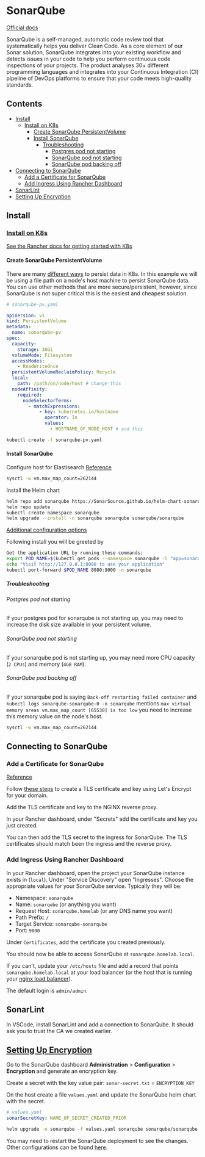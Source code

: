 # SonarQube <!-- omit in toc -->

[Official docs](https://docs.sonarsource.com/sonarqube/latest/)

SonarQube is a self-managed, automatic code review tool that systematically helps you deliver Clean Code. As a core element of our Sonar solution, SonarQube integrates into your existing workflow and detects issues in your code to help you perform continuous code inspections of your projects. The product analyses 30+ different programming languages and integrates into your Continuous Integration (CI) pipeline of DevOps platforms to ensure that your code meets high-quality standards.

## Contents<!-- omit in toc -->

- [Install](#install)
  - [Install on K8s](#install-on-k8s)
    - [Create SonarQube PersistentVolume](#create-sonarqube-persistentvolume)
    - [Install SonarQube](#install-sonarqube)
      - [Troubleshooting](#troubleshooting)
        - [Postgres pod not starting](#postgres-pod-not-starting)
        - [SonarQube pod not starting](#sonarqube-pod-not-starting)
        - [SonarQube pod backing off](#sonarqube-pod-backing-off)
- [Connecting to SonarQube](#connecting-to-sonarqube)
  - [Add a Certificate for SonarQube](#add-a-certificate-for-sonarqube)
  - [Add Ingress Using Rancher Dashboard](#add-ingress-using-rancher-dashboard)
- [SonarLint](#sonarlint)
- [Setting Up Encryption](#setting-up-encryption)

## Install

### [Install on K8s](https://docs.sonarsource.com/sonarqube/latest/setup-and-upgrade/deploy-on-kubernetes/deploy-sonarqube-on-kubernetes/)

[See the Rancher docs for getting started with K8s](../Kubernetes/rancher/README.md)

#### Create SonarQube PersistentVolume

There are many [different ways](https://kubernetes.io/docs/concepts/storage/persistent-volumes) to persist data in K8s. In this example we will be using a file path on a node's host machine to persist SonarQube data. You can use other methods that are more secure/persistent, however, since SonarQube is not super critical this is the easiest and cheapest solution.

```yaml
# sonarqube-pv.yaml

apiVersion: v1
kind: PersistentVolume
metadata:
  name: sonarqube-pv
spec:
  capacity:
    storage: 30Gi
  volumeMode: Filesystem
  accessModes:
    - ReadWriteOnce
  persistentVolumeReclaimPolicy: Recycle
  local:
    path: /path/on/node/host # change this
  nodeAffinity:
    required:
      nodeSelectorTerms:
        - matchExpressions:
            - key: kubernetes.io/hostname
              operator: In
              values:
                - HOSTNAME_OF_NODE_HOST # and this
```

```bash
kubectl create -f sonarqube-pv.yaml
```

#### Install SonarQube

Configure host for Elastisearch
[Reference](https://stackoverflow.com/questions/51445846/elasticsearch-max-virtual-memory-areas-vm-max-map-count-65530-is-too-low-inc)

```bash
sysctl -w vm.max_map_count=262144
```

Install the Helm chart

```bash
helm repo add sonarqube https://SonarSource.github.io/helm-chart-sonarqube
helm repo update
kubectl create namespace sonarqube
helm upgrade --install -n sonarqube sonarqube sonarqube/sonarqube
```

[Additional configuration options](https://docs.sonarsource.com/sonarqube/latest/setup-and-upgrade/deploy-on-kubernetes/deploy-sonarqube-on-kubernetes/)

Following install you will be greeted by

```bash
Get the application URL by running these commands:
export POD_NAME=$(kubectl get pods --namespace sonarqube -l "app=sonarqube,release=sonarqube" -o jsonpath="{.items[0].metadata.name}")
echo "Visit http://127.0.0.1:8080 to use your application"
kubectl port-forward $POD_NAME 8080:9000 -n sonarqube
```

##### Troubleshooting

###### Postgres pod not starting

If your postgres pod for sonarqube is not starting up, you may need to increase the disk size available in your persistent volume.

###### SonarQube pod not starting

If your sonarqube pod is not starting up, you may need more CPU capacity (`2 CPUs`) and memory (`4GB RAM`).

###### SonarQube pod backing off

If your sonarqube pod is saying `Back-off restarting failed container` and `kubectl logs sonarqube-sonarqube-0 -n sonarqube` mentions `max virtual memory areas vm.max_map_count [65530] is too low` you need to increase this memory value on the node's host.

```bash
sysctl -w vm.max_map_count=262144
```

## Connecting to SonarQube

### Add a Certificate for SonarQube

[Reference](https://ranchermanager.docs.rancher.com/how-to-guides/new-user-guides/kubernetes-resources-setup/encrypt-http-communication)

Follow [these steps](../../concepts/tls-certificates.md#using-lets-encrypt) to create a TLS certificate and key using Let's Encrypt for your domain.

Add the TLS certificate and key to the NGINX reverse proxy.

In your Rancher dashboard, under "Secrets" add the certificate and key you just created.

You can then add the TLS secret to the ingress for SonarQube. The TLS certificates should match been the ingress and the reverse proxy.

### Add Ingress Using Rancher Dashboard

In your Rancher dashboard, open the project your SonarQube instance exists in (`local`). Under "Service Discovery" open "Ingresses". Choose the appropriate values for your SonarQube service. Typically they will be:

- Namespace: `sonarqube`
- Name: `sonarqube` (or anything you want)
- Request Host: `sonarqube.homelab` (or any DNS name you want)
- Path Prefix: `/`
- Target Service: `sonarqube-sonarqube`
- Port: `9000`

Under `Certificates`, add the certificate you created previously.

You should now be able to access SonarQube at `sonarqube.homelab.local`.

If you can't, update your `/etc/hosts` file and add a record that points `sonarqube.homelab.local` at your load balancer (or the host that is running your [nginx load balancer](../NGINX/load_balancer.md)).

The default login is `admin/admin`.

## SonarLint

In VSCode, install SonarLint and add a connection to SonarQube. It should ask you to trust the CA we created earlier.

## [Setting Up Encryption](https://docs.sonarsource.com/sonarqube/9.9/instance-administration/security/#settings-encryption)

Go to the SonarQube dashboard **Administration** > **Configuration** > **Encryption** and generate an encryption key.

Create a secret with the key value pair:
`sonar-secret.txt` = `ENCRYPTION_KEY`

On the host create a file `values.yaml` and update the SonarQube helm chart with the secret.

```yaml
# values.yaml
sonarSecretKey: NAME_OF_SECRET_CREATED_PRIOR
```

```bash
helm upgrade -n sonarqube -f values.yaml sonarqube sonarqube/sonarqube
```

You may need to restart the SonarQube deployment to see the changes. Other configurations can be found [here](https://github.com/SonarSource/helm-chart-sonarqube/tree/master/charts/sonarqube).
